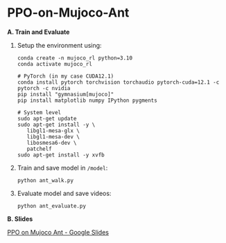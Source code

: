 # PPO-on-Mujoco-Ant

**A. Train and Evaluate**

1. Setup the environment using:
   
   ```
   conda create -n mujoco_rl python=3.10
   conda activate mujoco_rl
   
   # PyTorch (in my case CUDA12.1)
   conda install pytorch torchvision torchaudio pytorch-cuda=12.1 -c pytorch -c nvidia
   pip install "gymnasium[mujoco]"
   pip install matplotlib numpy IPython pygments
   
   # System level
   sudo apt-get update
   sudo apt-get install -y \
      libgl1-mesa-glx \
      libgl1-mesa-dev \
      libosmesa6-dev \
      patchelf
   sudo apt-get install -y xvfb
   ```

2. Train and save model in `/model`:
   
   ```
   python ant_walk.py
   ```

3. Evaluate model and save videos:
   
   ```
   python ant_evaluate.py
   ```

**B. Slides**

[PPO on Mujoco Ant - Google Slides](https://docs.google.com/presentation/d/18fKE9j3BegDGVhvJY5Bzqkh6GKHr4XkDYMg8quF7y4M/edit?usp=sharing)


